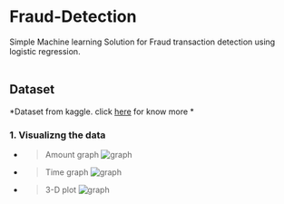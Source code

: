 # Fraud-Detection
Simple Machine learning Solution for Fraud transaction detection using logistic regression. 
</br></br>
## Dataset
*Dataset from kaggle. click [here](https://www.kaggle.com/mlg-ulb/creditcardfraud) for know more *</br>

### 1. Visualizng the data

* > Amount graph
  > ![graph](https://github.com/raita0100/Fraud-Detection/blob/master/Images/AmountvsClass.png)
* > Time graph
  > ![graph](https://github.com/raita0100/Fraud-Detection/blob/master/Images/TimevsClass.png)
* > 3-D plot
  > ![graph](https://github.com/raita0100/Fraud-Detection/blob/master/Images/3D-map.png)

